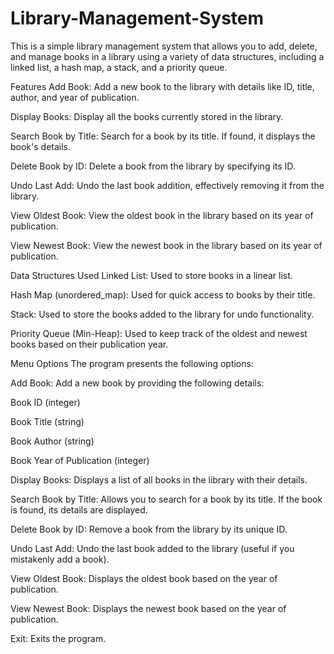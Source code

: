 # Library-Management-System
This is a simple library management system that allows you to add, delete, and manage books in a library using a variety of data structures, including a linked list, a hash map, a stack, and a priority queue.

Features
Add Book: Add a new book to the library with details like ID, title, author, and year of publication.

Display Books: Display all the books currently stored in the library.

Search Book by Title: Search for a book by its title. If found, it displays the book's details.

Delete Book by ID: Delete a book from the library by specifying its ID.

Undo Last Add: Undo the last book addition, effectively removing it from the library.

View Oldest Book: View the oldest book in the library based on its year of publication.

View Newest Book: View the newest book in the library based on its year of publication.

Data Structures Used
Linked List: Used to store books in a linear list.

Hash Map (unordered_map): Used for quick access to books by their title.

Stack: Used to store the books added to the library for undo functionality.

Priority Queue (Min-Heap): Used to keep track of the oldest and newest books based on their publication year.

Menu Options
The program presents the following options:

Add Book: Add a new book by providing the following details:

Book ID (integer)

Book Title (string)

Book Author (string)

Book Year of Publication (integer)

Display Books: Displays a list of all books in the library with their details.

Search Book by Title: Allows you to search for a book by its title. If the book is found, its details are displayed.

Delete Book by ID: Remove a book from the library by its unique ID.

Undo Last Add: Undo the last book added to the library (useful if you mistakenly add a book).

View Oldest Book: Displays the oldest book based on the year of publication.

View Newest Book: Displays the newest book based on the year of publication.

Exit: Exits the program.
